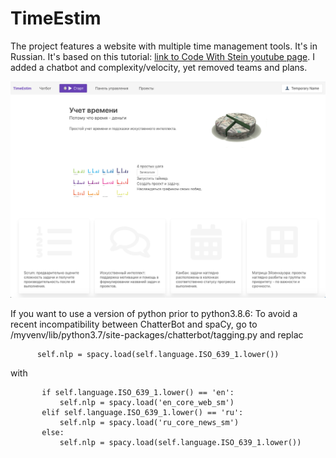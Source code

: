 # TimeEstim
The project features a website with multiple time management tools. It's in Russian. It's based on this tutorial: [link to Code With Stein youtube page](https://youtu.be/Sdbh1uHwcrw). I added a chatbot and complexity/velocity, yet removed teams and plans. 

![picture](screens/indexbigscreen.png)

If you want to use a version of python prior to python3.8.6: To avoid a recent incompatibility between ChatterBot and spaCy, go to /myvenv/lib/python3.7/site-packages/chatterbot/tagging.py
and replac 
```
      self.nlp = spacy.load(self.language.ISO_639_1.lower())
```
with
```
       if self.language.ISO_639_1.lower() == 'en':
           self.nlp = spacy.load('en_core_web_sm')
       elif self.language.ISO_639_1.lower() == 'ru':
           self.nlp = spacy.load('ru_core_news_sm')
       else:
           self.nlp = spacy.load(self.language.ISO_639_1.lower())
```

